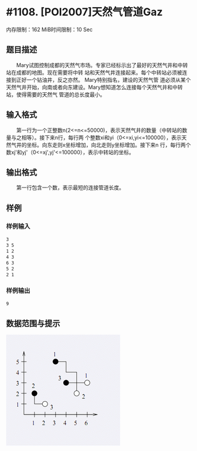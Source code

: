 # #1108. [POI2007]天然气管道Gaz

内存限制：162 MiB时间限制：10 Sec

## 题目描述

　　Mary试图控制成都的天然气市场。专家已经标示出了最好的天然气井和中转站在成都的地图。现在需要将中转
站和天然气井连接起来。每个中转站必须被连接到正好一个钻油井，反之亦然。 Mary特别指名，建设的天然气管
道必须从某个天然气井开始，向南或者向东建设。Mary想知道怎么连接每个天然气井和中转站，使得需要的天然气
管道的总长度最小。

## 输入格式

　　第一行为一个正整数n(2<=n<=50000)，表示天然气井的数量（中转站的数量与之相等）。接下来n行，每行两
个整数xi和yi（0<=xi,yi<=100000），表示天然气井的坐标。向东走则x坐标增加，向北走则y坐标增加。接下来n
行，每行两个数xj'和yj'（0<=xj',yj'<=100000），表示中转站的坐标。

## 输出格式

　　第一行包含一个数，表示最短的连接管道长度。

## 样例

### 样例输入

    
    3
    3 5
    1 2
    4 3
    6 3
    5 2
    2 1
    

### 样例输出

    
    9
    

## 数据范围与提示

![](images/1108.jpg)
